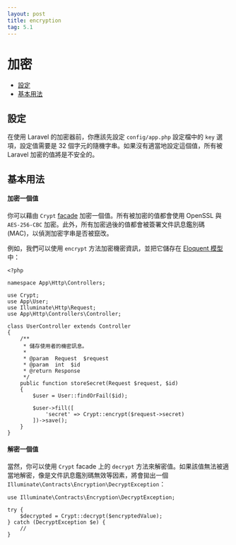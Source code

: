```yaml
---
layout: post
title: encryption
tag: 5.1
---
```

# 加密

- [設定](#configuration)
- [基本用法](#basic-usage)

<a name="configuration"></a>
## 設定

在使用 Laravel 的加密器前，你應該先設定 `config/app.php` 設定檔中的 `key` 選項，設定值需要是 32 個字元的隨機字串。如果沒有適當地設定這個值，所有被 Laravel 加密的值將是不安全的。

<a name="basic-usage"></a>
## 基本用法

#### 加密一個值

你可以藉由 `Crypt` [facade](/laravel_tw/docs/5.1/facades) 加密一個值。所有被加密的值都會使用 OpenSSL 與 `AES-256-CBC` 加密。此外，所有加密過後的值都會被簽署文件訊息鑑別碼 (MAC)，以偵測加密字串是否被竄改。

例如，我們可以使用 `encrypt` 方法加密機密資訊，並把它儲存在 [Eloquent 模型](/laravel_tw/docs/5.1/eloquent)中：

    <?php

    namespace App\Http\Controllers;

    use Crypt;
    use App\User;
    use Illuminate\Http\Request;
    use App\Http\Controllers\Controller;

    class UserController extends Controller
    {
        /**
         * 儲存使用者的機密訊息。
         *
         * @param  Request  $request
         * @param  int  $id
         * @return Response
         */
        public function storeSecret(Request $request, $id)
        {
            $user = User::findOrFail($id);

            $user->fill([
                'secret' => Crypt::encrypt($request->secret)
            ])->save();
        }
    }

#### 解密一個值

當然，你可以使用 `Crypt` facade 上的 `decrypt` 方法來解密值。如果該值無法被適當地解密，像是文件訊息鑑別碼無效等因素，將會拋出一個 `Illuminate\Contracts\Encryption\DecryptException`：

    use Illuminate\Contracts\Encryption\DecryptException;

    try {
        $decrypted = Crypt::decrypt($encryptedValue);
    } catch (DecryptException $e) {
        //
    }
